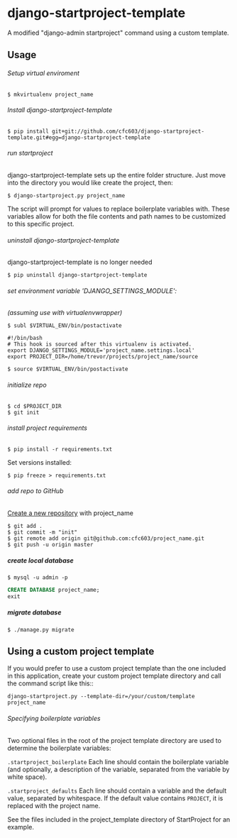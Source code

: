# django-startproject-template

A modified "django-admin startproject" command using a custom template.

## Usage

###### Setup virtual enviroment

```
$ mkvirtualenv project_name
```

###### Install django-startproject-template

```
$ pip install git+git://github.com/cfc603/django-startproject-template.git#egg=django-startproject-template
```

###### run startproject

django-startproject-template sets up the entire folder structure. Just move into the directory you would like create the project, then:
```
$ django-startproject.py project_name
```
The script will prompt for values to replace boilerplate variables with. These
variables allow for both the file contents and path names to be customized to
this specific project.

###### uninstall django-startproject-template

django-startproject-template is no longer needed
```
$ pip uninstall django-startproject-template
```

###### set environment variable 'DJANGO_SETTINGS_MODULE':

*(assuming use with virtualenvwrapper)*
```
$ subl $VIRTUAL_ENV/bin/postactivate
```
```shell
#!/bin/bash
# This hook is sourced after this virtualenv is activated.
export DJANGO_SETTINGS_MODULE='project_name.settings.local'
export PROJECT_DIR=/home/trevor/projects/project_name/source

```
```
$ source $VIRTUAL_ENV/bin/postactivate
```

###### initialize repo

```
$ cd $PROJECT_DIR
$ git init
```

###### install project requirements

```
$ pip install -r requirements.txt
```

Set versions installed:

```
$ pip freeze > requirements.txt
```

###### add repo to GitHub

[Create a new repository](https://github.com/new) with project_name

```
$ git add .
$ git commit -m "init"
$ git remote add origin git@github.com:cfc603/project_name.git
$ git push -u origin master
```

##### create local database

```
$ mysql -u admin -p
```

```SQL
CREATE DATABASE project_name;
exit
```

##### migrate database

```
$ ./manage.py migrate
```

## Using a custom project template

If you would prefer to use a custom project template than the one included in
this application, create your custom project template directory and call the
command script like this::

    django-startproject.py --template-dir=/your/custom/template project_name

###### Specifying boilerplate variables

Two optional files in the root of the project template directory are used to
determine the boilerplate variables:

``.startproject_boilerplate``
    Each line should contain the boilerplate variable (and optionally, a
    description of the variable, separated from the variable by white space).

``.startproject_defaults``
    Each line should contain a variable and the default value, separated by
    whitespace. If the default value contains ``PROJECT``, it is replaced with
    the project name.

See the files included in the project_template directory of StartProject for
an example.